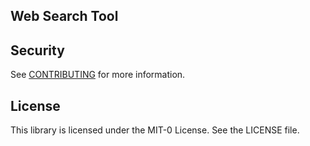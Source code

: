 ## Web Search Tool

## Security

See [CONTRIBUTING](CONTRIBUTING.md#security-issue-notifications) for more information.

## License

This library is licensed under the MIT-0 License. See the LICENSE file.


